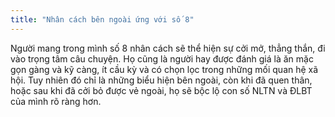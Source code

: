 ```yaml
---
title: "Nhân cách bên ngoài ứng với số 8"
---
```

Người mang trong mình số 8 nhân cách sẽ thể hiện sự cởi mở, thẳng thắn, đi vào trọng tâm câu chuyện. Họ cũng là người hay được đánh giá là ăn mặc gọn gàng và kỹ càng, ít cầu kỳ và có chọn lọc trong những mối quan hệ xã hội. Tuy nhiên đó chỉ là những biểu hiện bên ngoài, còn khi đã quen thân, hoặc sau khi đã cởi bỏ được vẻ ngoài, họ sẽ bộc lộ con số NLTN và ĐLBT của mình rõ ràng hơn.